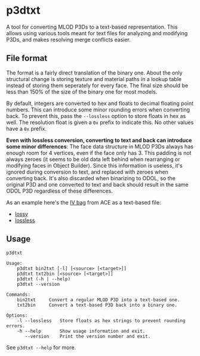 p3dtxt
======

A tool for converting MLOD P3Ds to a text-based representation. This allows using various tools meant for text files for analyzing and modifying P3Ds, and makes resolving merge conflicts easier.

## File format

The format is a fairly direct translation of the binary one. About the only structural change is storing texture and material paths in a lookup table instead of storing them seperately for every face. The final size should be less than 150% of the size of the binary one for most models.

By default, integers are converted to hex and floats to decimal floating point numbers. This can introduce some minor rounding errors when converting back. To prevent this, pass the `--lossless` option to store floats in hex as well. The resolution float is given a `0x` prefix to indicate this. No other values have a `0x` prefix.

**Even with lossless conversion, converting to text and back can introduce some minor differences**: The face data structure in MLOD P3Ds always has enough room for 4 vertices, even if the face only has 3. This padding is not always zeroes (it seems to be old data left behind when rearranging or modifying faces in Object Builder). Since this information is useless, it's ignored during conversion to text, and replaced with zeroes when converting back. It's also discarded when binarizing to ODOL, so the original P3D and one converted to text and back should result in the same ODOL P3D regardless of these differences.

As an example here's the [IV bag](https://github.com/acemod/ACE3/blob/c9a47ec05337d8653d68492d29efccb55dfc1e1d/addons/medical/data/IVBag_500ml.p3d) from ACE as a text-based file:

- [lossy](https://gist.github.com/KoffeinFlummi/a64a158426373e848b3709511551e469)
- [lossless](https://gist.github.com/KoffeinFlummi/a38c238a9b917ab4912d274fb8c60473)

## Usage

```
p3dtxt

Usage:
    p3dtxt bin2txt [-l] [<source> [<target>]]
    p3dtxt txt2bin [<source> [<target>]]
    p3dtxt (-h | --help)
    p3dtxt --version

Commands:
    bin2txt     Convert a regular MLOD P3D into a text-based one.
    txt2bin     Convert a text-based P3D back into a binary one.

Options:
    -l --lossless   Store floats as hex strings to prevent rounding errors.
    -h --help       Show usage information and exit.
       --version    Print the version number and exit.
```

See `p3dtxt --help` for more.
